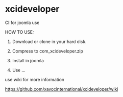 xcideveloper
============

CI for joomla use

HOW TO USE:

1) Download or clone in your hard disk. 

2) Compress to com_xcideveloper.zip

3) Install in joomla

4) Use ... 


use wiki for more information

https://github.com/xavocinternational/xcideveloper/wiki

